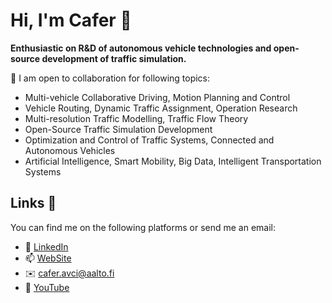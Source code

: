 # Hi, I'm Cafer 👋

<strong>Enthusiastic on R&D of autonomous vehicle technologies and open-source development of traffic simulation.</strong>

👯 I am open to collaboration for following topics:

*	Multi-vehicle Collaborative Driving, Motion Planning and Control
*	Vehicle Routing, Dynamic Traffic Assignment, Operation Research
*	Multi-resolution Traffic Modelling, Traffic Flow Theory
*	Open-Source Traffic Simulation Development
*	Optimization and Control of Traffic Systems, Connected and Autonomous Vehicles
*	Artificial Intelligence, Smart Mobility, Big Data, Intelligent Transportation Systems

## Links 📱
You can find me on the following platforms or send me an email:
* 👔 [LinkedIn](https://www.linkedin.com/in/cafer-avci)
* 📫 [WebSite](https://users.aalto.fi/~avcic2/)
* ✉️ [cafer.avci@aalto.fi](mailto:cafer.avci@aalto.fi)
* 🎥 [YouTube](https://www.youtube.com/channel/UC3PK1HCPf1b1vDkfuCMSHmQ)
